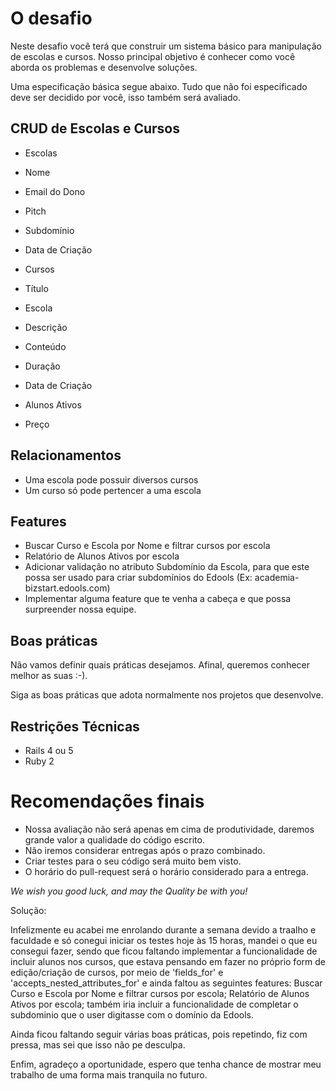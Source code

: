 # O desafio

Neste desafio você terá que construir um sistema básico para manipulação de escolas e cursos. Nosso principal objetivo é conhecer como você aborda os problemas e desenvolve soluções.

Uma especificação básica segue abaixo. Tudo que não foi especificado deve ser decidido por você, isso também será avaliado.

## CRUD de Escolas e Cursos

- Escolas
 - Nome
 - Email do Dono
 - Pitch
 - Subdomínio
 - Data de Criação

- Cursos
 - Título
 - Escola
 - Descrição
 - Conteúdo
 - Duração
 - Data de Criação
 - Alunos Ativos
 - Preço

## Relacionamentos

- Uma escola pode possuir diversos cursos
- Um curso só pode pertencer a uma escola

## Features

- Buscar Curso e Escola por Nome e filtrar cursos por escola
- Relatório de Alunos Ativos por escola
- Adicionar validação no atributo Subdomínio da Escola, para que este possa ser usado para criar subdomínios do Edools (Ex: academia-bizstart.edools.com)
- Implementar alguma feature que te venha a cabeça e que possa surpreender nossa equipe.

## Boas práticas

Não vamos definir quais práticas desejamos. Afinal, queremos conhecer melhor as suas :-).

Siga as boas práticas que adota normalmente nos projetos que desenvolve.

## Restrições Técnicas

- Rails 4 ou 5
- Ruby 2

# Recomendações finais

- Nossa avaliação não será apenas em cima de produtividade, daremos grande valor a qualidade do código escrito.
- Não iremos considerar entregas após o prazo combinado.
- Criar testes para o seu código será muito bem visto.
- O horário do pull-request será o horário considerado para a entrega.

*We wish you good luck, and may the Quality be with you!*

Solução:

Infelizmente eu acabei me enrolando durante a semana devido a traalho e faculdade e só conegui iniciar os testes hoje às 15 horas, mandei o que eu consegui fazer, sendo que ficou faltando implementar a funcionalidade de incluir alunos nos cursos, que estava pensando em fazer no próprio form de edição/criação de cursos, por meio de 'fields_for' e 'accepts_nested_attributes_for' e ainda faltou as seguintes features:  Buscar Curso e Escola por Nome e filtrar cursos por escola; Relatório de Alunos Ativos por escola; também iria incluir a funcionalidade de completar o subdominio que o user digitasse com o domínio da Edools.

Ainda ficou faltando seguir várias boas práticas, pois repetindo, fiz com pressa, mas sei que isso não pe desculpa.

Enfim, agradeço a oportunidade, espero que tenha chance de mostrar meu trabalho de uma forma mais tranquila no futuro.
